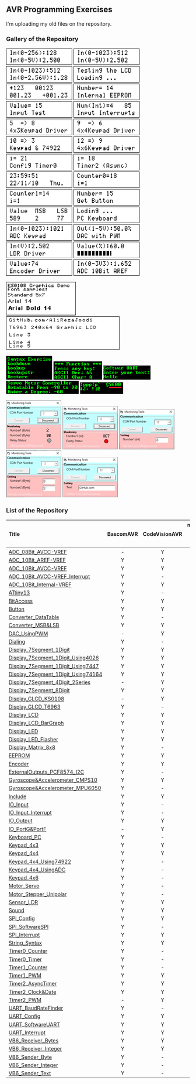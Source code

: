 ## AVR Programming Exercises

I'm uploading my old files on the repository.

### Gallery of the Repository
![](ADC_08Bit_AVCC-VREF/Simulate/Album.png)
![](ADC_10Bit_AVCC-VREF/Simulate/Album.png)
![](ADC_10Bit_Internal-VREF/Simulate/Album.png)
![](Display_LCD/Simulate/Album.png)
![](String_Syntax/Simulate/Album.png)
![](EEPROM/Simulate/Album.png)
![](IO_Input/Simulate/Album.png)
![](IO_Input_Interrupt/Simulate/Album.png)
![](Keypad_4x3/Simulate/Album.png)
![](Keypad_4x4/Simulate/Album.png)
![](Keypad_4x4_Using74922/Simulate/Album.png)
![](Keypad_4x6/Simulate/Album.png)
![](Timer0_Timer/Simulate/Album.png)
![](Timer2_AsyncTimer/Simulate/Album.png)
![](Timer2_Clock&Date/Simulate/Album.png)
![](Timer0_Counter/Simulate/Album.png)
![](Timer1_Counter/Simulate/Album.png)
![](Button/Simulate/Album.png)
![](Converter_MSB&LSB/Simulate/Album.png)
![](Keyboard_PC/Hardware/Album.png)
![](Keypad_4x4_UsingADC/Simulate/Album.png)
![](DAC_UsingPWM/Simulate/Album.png)
![](Sensor_LDR/Simulate/Album.png)
![](Display_LCD_BarGraph/Simulate/Album.png)
![](Encoder/Simulate/Album.png)
![](ADC_10Bit_AREF-VREF/Simulate/Album.png)

![](Display_GLCD_KS0108/Simulate/Album.png)
![](Display_GLCD_T6963/Simulate/Album.png)

![](Converter_DataTable/Simulate/Album.png)
![](UART_Config/Simulate/Album.png)
![](UART_SoftwareUART/Simulate/Album.png)
![](Motor_Servo/Simulate/Album.png)
![](UART_BaudRateFinder/Simulate/Album.png)

![](VB6_Receiver_Bytes/Code_VB6/Album.jpg) 
![](VB6_Receiver_Integer/Code_VB6/Album.jpg) 
![](VB6_Sender_Integer/Code_VB6/Album.jpg) 
![](VB6_Sender_Byte/Code_VB6/Album.jpg) 
![](VB6_Sender_Text/Code_VB6/Album.jpg) 

### List of the Repository

|Title|BascomAVR|CodeVisionAVR|mikroC PRO for AVR|
|:----|:-------:|:-----------:|:----------------:|
|[ADC_08Bit_AVCC-VREF](ADC_08Bit_AVCC-VREF)|-|Y|-|
|[ADC_10Bit_AREF-VREF](ADC_10Bit_AREF-VREF)|Y|Y|-|
|[ADC_10Bit_AVCC-VREF](ADC_10Bit_AVCC-VREF)|Y|Y|-|
|[ADC_10Bit_AVCC-VREF_Interrupt](ADC_10Bit_AVCC-VREF_Interrupt)|Y|-|-|
|[ADC_10Bit_Internal-VREF](ADC_10Bit_Internal-VREF)|Y|Y|-|
|[ATtiny13](ATtiny13)|Y|-|-|
|[BitAccess](BitAccess)|Y|Y|-|
|[Button](Button)|Y|Y|Y|
|[Converter_DataTable](Converter_DataTable)|Y|-|-|
|[Converter_MSB&LSB](Converter_MSB&LSB)|Y|Y|-|
|[DAC_UsingPWM](DAC_UsingPWM)|-|Y|-|
|[Dialing](Dialing)|Y|-|-|
|[Display_7Segment_1Digit](Display_7Segment_1Digit)|Y|Y|-|
|[Display_7Segment_1Digit_Using4026](Display_7Segment_1Digit_Using4026)|Y|Y|-|
|[Display_7Segment_1Digit_Using7447](Display_7Segment_1Digit_Using7447)|Y|Y|-|
|[Display_7Segment_1Digit_Using74164](Display_7Segment_1Digit_Using74164)|Y|Y|-|
|[Display_7Segment_4Digit_2Series](Display_7Segment_4Digit_2Series)|-|Y|-|
|[Display_7Segment_8Digit](Display_7Segment_8Digit)|Y|Y|-|
|[Display_GLCD_KS0108](Display_GLCD_KS0108)|-|Y|-|
|[Display_GLCD_T6963](Display_GLCD_T6963)|Y|-|-|
|[Display_LCD](Display_LCD)|Y|Y|Y|
|[Display_LCD_BarGraph](Display_LCD_BarGraph)|Y|Y|-|
|[Display_LED](Display_LED)|Y|Y|-|
|[Display_LED_Flasher](Display_LED_Flasher)|Y|Y|-|
|[Display_Matrix_8x8](Display_Matrix_8x8)|Y|-|-|
|[EEPROM](EEPROM)|Y|Y|-|
|[Encoder](Encoder)|Y|Y|-|
|[ExternalOutputs_PCF8574_I2C](ExternalOutputs_PCF8574_I2C)|Y|-|-|
|[Gyroscope&Accelerometer_CMPS10](Gyroscope&Accelerometer_CMPS10)|Y|Y|-|
|[Gyroscope&Accelerometer_MPU6050](Gyroscope&Accelerometer_MPU6050)|Y|-|-|
|[Include](Include)|Y|Y|-|
|[IO_Input](IO_Input)|Y|-|-|
|[IO_Input_Interrupt](IO_Input_Interrupt)|Y|-|-|
|[IO_Output](IO_Output)|Y|Y|-|
|[IO_PortG&PortF](IO_PortG&PortF)|-|Y|-|
|[Keyboard_PC](Keyboard_PC)|Y|-|-|
|[Keypad_4x3](Keypad_4x3)|Y|Y|-|
|[Keypad_4x4](Keypad_4x4)|Y|Y|-|
|[Keypad_4x4_Using74922](Keypad_4x4_Using74922)|Y|-|-|
|[Keypad_4x4_UsingADC](Keypad_4x4_UsingADC)|Y|-|-|
|[Keypad_4x6](Keypad_4x6)|Y|-|-|
|[Motor_Servo](Motor_Servo)|Y|-|-|
|[Motor_Stepper_Unipolar](Motor_Stepper_Unipolar)|Y|-|-|
|[Sensor_LDR](Sensor_LDR)|Y|Y|-|
|[Sound](Sound)|Y|Y|Y|
|[SPI_Config](SPI_Config)|Y|Y|-|
|[SPI_SoftwareSPI](SPI_SoftwareSPI)|Y|-|-|
|[SPI_Interrupt](SPI_Interrupt)|Y|Y|-|
|[String_Syntax](String_Syntax)|Y|Y|-|
|[Timer0_Counter](Timer0_Counter)|Y|-|-|
|[Timer0_Timer](Timer0_Timer)|Y|-|-|
|[Timer1_Counter](Timer1_Counter)|Y|-|-|
|[Timer1_PWM](Timer1_PWM)|Y|Y|-|
|[Timer2_AsyncTimer](Timer2_AsyncTimer)|Y|Y|-|
|[Timer2_Clock&Date](Timer2_Clock&Date)|Y|Y|-|
|[Timer2_PWM](Timer2_PWM)|-|Y|-|
|[UART_BaudRateFinder](UART_BaudRateFinder)|Y|-|-|
|[UART_Config](UART_Config)|Y|Y|-|
|[UART_SoftwareUART](UART_SoftwareUART)|Y|Y|-|
|[UART_Interrupt](UART_Interrupt)|Y|Y|-|
|[VB6_Receiver_Bytes](VB6_Receiver_Bytes)|Y|Y|-|
|[VB6_Receiver_Integer](VB6_Receiver_Integer)|Y|Y|-|
|[VB6_Sender_Byte](VB6_Sender_Byte)|Y|-|-|
|[VB6_Sender_Integer](VB6_Sender_Integer)|Y|-|-|
|[VB6_Sender_Text](VB6_Sender_Text)|Y|-|-|



